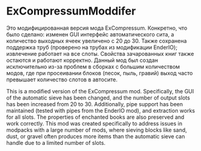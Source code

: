 # ExCompressumModdifer

Это модифицированная версия мода ExCompressum. Конкретно, что было сделано: изменен GUI интерфейс автоматического сита, а количество выходных ячеек увеличено с 20 до 30. Также сохранена поддержка труб (проверено на трубах из модификации EnderIO); извлечение работает на все слоты. Свойства зачарованных книг также остаются и работают корректно. Данный мод был создан исключительно из-за проблем в сборках с большим количеством модов, где при просеивании блоков (песок, пыль, гравий) выход часто превышает количество слотов в автосите.

This is a modified version of the ExCompressum mod. Specifically, the GUI of the automatic sieve has been changed, and the number of output slots has been increased from 20 to 30. Additionally, pipe support has been maintained (tested with pipes from the EnderIO mod), and extraction works for all slots. The properties of enchanted books are also preserved and work correctly. This mod was created specifically to address issues in modpacks with a large number of mods, where sieving blocks like sand, dust, or gravel often produces more items than the automatic sieve can handle due to a limited number of slots.

